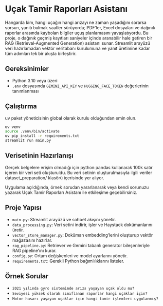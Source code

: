 # Uçak Tamir Raporları Asistanı

Hangarda kim, hangi uçağın hangi arızayı ne zaman yaşadığını sorarsa sorsun, yanıtı bulmak saatler sürüyordu; PDF’ler, Excel dosyaları ve dağınık raporlar arasında kaybolan bilgiler uçuş planlamasını yavaşlatıyordu. Bu proje, o dağınık geçmiş kayıtları saniyeler içinde aranabilir hale getiren bir RAG (Retrieval-Augmented Generation) asistanı sunar. Streamlit arayüzü veri hazırlamadan vektör veritabanı kurulumuna ve yanıt üretimine kadar tüm adımları tek bir akışta birleştirir.

## Gereksinimler
- Python 3.10 veya üzeri
- `.env` dosyasında `GEMINI_API_KEY` ve `HUGGING_FACE_TOKEN` değerlerinin tanımlanması

## Çalıştırma
uv paket yöneticisinin global olarak kurulu olduğundan emin olun.

```bash
uv venv
source .venv/bin/activate
uv pip install -r requirements.txt
streamlit run main.py
```

## Verisetinin Hazırlanışı
Gerçek belgelere erişim olmadığı için python pandas kullanarak 100k satır içeren bir veri seti oluşturuldu.
Bu veri setinin oluşturulmasıyla ilgili veriler dataset_preparation/ klasörü içerisinde yer alıyor.

Uygulama açıldığında, örnek sorudan yararlanarak veya kendi sorunuzu yazarak Uçak Tamir Raporları Asistanı ile etkileşime geçebilirsiniz.

## Proje Yapısı
- `main.py`: Streamlit arayüzü ve sohbet akışını yönetir.
- `data_processing.py`: Veri setini indirir, işler ve Haystack dokümanlarını üretir.
- `vector_store_manager.py`: Doküman embedding'lerini oluşturup vektör mağazasını hazırlar.
- `rag_pipeline.py`: Retriever ve Gemini tabanlı generator bileşenleriyle RAG pipeline'ını kurar.
- `config.py`: Ortam değişkenleri ve model ayarlarını yönetir.
- `requirements.txt`: Gerekli Python bağımlılıklarını listeler.

## Örnek Sorular
- `2021 yılında gyro sisteminde arıza yaşayan uçak oldu mu?`
- `Seviyesi yüksek olarak sınıflanan raporlar hangi uçaklar için?`
- `Motor hasarı yaşayan uçaklar için hangi tamir işlemleri uygulanmış?`
